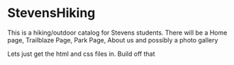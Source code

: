 # StevensHiking
This is a hiking/outdoor catalog for Stevens students. 
There will be a Home page, Trailblaze Page, Park Page, About us and possibly a photo gallery 

Lets just get the html and css files in. Build off that 
